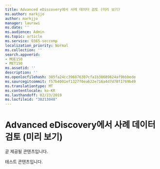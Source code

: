 ```yaml
---
title: Advanced eDiscovery에서 사례 데이터 검토 (미리 보기)
ms.author: markjjo
author: markjjo
manager: laurawi
ms.date: ''
ms.audience: Admin
ms.topic: article
ms.service: O365-seccomp
localization_priority: Normal
ms.collection: ''
search.appverid:
- MOE150
- MET150
ms.assetid: ''
description: ''
ms.openlocfilehash: 385fa24cc396876307cfa1b30689624af9bbbede
ms.sourcegitcommit: f57b4001ef1327f0ea622e716a4d7d78f1769b49
ms.translationtype: MT
ms.contentlocale: ko-KR
ms.lasthandoff: 02/23/2019
ms.locfileid: "30213048"
---
```

# <a name="review-case-data-in-advanced-ediscovery-preview"></a>Advanced eDiscovery에서 사례 데이터 검토 (미리 보기)

곧 제공될 콘텐츠입니다.

테스트 콘텐츠입니다.